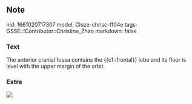## Note
nid: 1661020717307
model: Cloze-chrisc-ff04e
tags: GSSE::!Contributor::Christine_Zhao
markdown: false

### Text
<div>
  <div>
    <div>
      <div>
        The anterior cranial fossa contains the {{c1::frontal}}
        lobe and its floor is level with the upper margin of the
        orbit.
      </div>
    </div>
  </div>
</div>

### Extra
<img src="Screen%20Shot%202021-08-01%20at%2010.49.33%20am.png">
